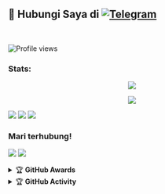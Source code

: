

## 📨 Hubungi Saya di [![Telegram](https://img.shields.io/badge/telegram-1b77FF.svg?style=for-the-badge&logo=telegram)](https://t.me/kenkanasw) 
<br>

![Profile views](https://komarev.com/ghpvc/?username=jokokendi&color=blue&style=flat-square&label=Profile+Views)
### Stats:
<p align="center"><a href="https://github.com/jokokendi"><img src="https://github-readme-stats.vercel.app/api?username=jokokendi&show_icons=true&theme=onedark"></a></p>
<p align="center"><a href="https://github.com/jokokendi"><img src="https://github-readme-stats.vercel.app/api/top-langs/?username=jokokendi&theme=radical&layout=compact"></a></p> 


<p>
    <img src=https://img.shields.io/badge/Spck-Pro-green?&logo=spckpro" />
    <img src="https://img.shields.io/badge/IDE-Xcode-blue?&logo=xcode" />
    <img src="https://img.shields.io/badge/Text%20Editor-Visual%20Studio%20Code-blue?&logo=visual%20studio%20code&logoColor=blue" />
</p>

### Mari terhubung!
<p>
    <a href="https://t.me/kenkanasw" target="blank"><img src="https://img.shields.io/badge/@kenkanasw-30302f?style=flat&logo=telegram" /></a>
    <a href="https://t.me/musikkugroup" target="blank"><img src="https://img.shields.io/badge/MUSIK KU GROUP-black?style=flat&logo=telegram" /></a>

</p>
<details>
    <summary>&#127942 <b>GitHub Awards</b></summary><br/>

![GitHub Award](https://github-profile-trophy.vercel.app/?username=jokokendi)

</details>

<details>
    <summary>&#127942 <b>GitHub Activity</b></summary><br/>

![Metrics](https://metrics.lecoq.io/jokokendi?template=classic&repositories.forks=true&languages=1&languages.colors=github&languages.threshold=0%25&config.timezone=Asia%2FSemarang)

</details>

